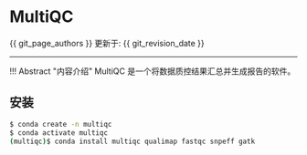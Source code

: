 # MultiQC

{{ git_page_authors }} 更新于: {{ git_revision_date }}

---

!!! Abstract "内容介绍"
    MultiQC 是一个将数据质控结果汇总并生成报告的软件。


## 安装

```bash
$ conda create -n multiqc
$ conda activate multiqc
(multiqc)$ conda install multiqc qualimap fastqc snpeff gatk
```
